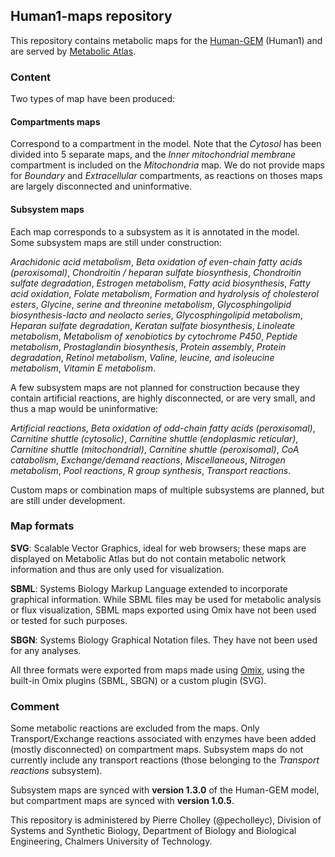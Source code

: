 ## Human1-maps repository

This repository contains metabolic maps for the [Human-GEM](https://github.com/SysBioChalmers/Human-GEM) (Human1) and are served by [Metabolic Atlas](www.metabolicAtlas.com).

### Content

Two types of map have been produced:

#### Compartments maps

Correspond to a compartment in the model. Note that the _Cytosol_ has been divided into 5 separate maps, and the _Inner mitochondrial membrane_ compartment is included on the _Mitochondria_ map. We do not provide maps for _Boundary_ and _Extracellular_ compartments, as reactions on thoses maps are largely disconnected and uninformative.

#### Subsystem maps

Each map corresponds to a subsystem as it is annotated in the model. Some subsystem maps are still under construction:

_Arachidonic acid metabolism_, _Beta oxidation of even-chain fatty acids (peroxisomal)_, _Chondroitin / heparan sulfate biosynthesis_, _Chondroitin sulfate degradation_, _Estrogen metabolism_, _Fatty acid biosynthesis_, _Fatty acid oxidation_, _Folate metabolism_, _Formation and hydrolysis of cholesterol esters_, _Glycine_, _serine and threonine metabolism_, _Glycosphingolipid biosynthesis-lacto and neolacto series_, _Glycosphingolipid metabolism_, _Heparan sulfate degradation_, _Keratan sulfate biosynthesis_, _Linoleate metabolism_, _Metabolism of xenobiotics by cytochrome P450_, _Peptide metabolism_, _Prostaglandin biosynthesis_, _Protein assembly_, _Protein degradation_, _Retinol metabolism_, _Valine, leucine, and isoleucine metabolism_, _Vitamin E metabolism_.

A few subsystem maps are not planned for construction because they contain artificial reactions, are highly disconnected, or are very small, and thus a map would be uninformative:

_Artificial reactions_, _Beta oxidation of odd-chain fatty acids (peroxisomal)_, _Carnitine shuttle (cytosolic)_, _Carnitine shuttle (endoplasmic reticular)_, _Carnitine shuttle (mitochondrial)_, _Carnitine shuttle (peroxisomal)_, _CoA catabolism_, _Exchange/demand reactions_, _Miscellaneous_, _Nitrogen metabolism_, _Pool reactions_, _R group synthesis_, _Transport reactions_.

Custom maps or combination maps of multiple subsystems are planned, but are still under development.

### Map formats

**SVG**: Scalable Vector Graphics, ideal for web browsers; these maps are displayed on Metabolic Atlas but do not contain metabolic network information and thus are only used for visualization.

**SBML**: Systems Biology Markup Language extended to incorporate graphical information. While SBML files may be used for metabolic analysis or flux visualization, SBML maps exported using Omix have not been used or tested for such purposes.

**SBGN**: Systems Biology Graphical Notation files. They have not been used for any analyses.

All three formats were exported from maps made using [Omix](https://www.omix-visualization.com/), using the built-in Omix plugins (SBML, SBGN) or a custom plugin (SVG).

### Comment

Some metabolic reactions are excluded from the maps. Only Transport/Exchange reactions associated with enzymes have been added (mostly disconnected) on compartment maps. Subsystem maps do not currently include any transport reactions (those belonging to the _Transport reactions_ subsystem).

Subsystem maps are synced with **version 1.3.0** of the Human-GEM model, but compartment maps are synced with **version 1.0.5**.

This repository is administered by Pierre Cholley (@pecholleyc), Division of Systems and Synthetic Biology, Department of Biology and Biological Engineering, Chalmers University of Technology.
